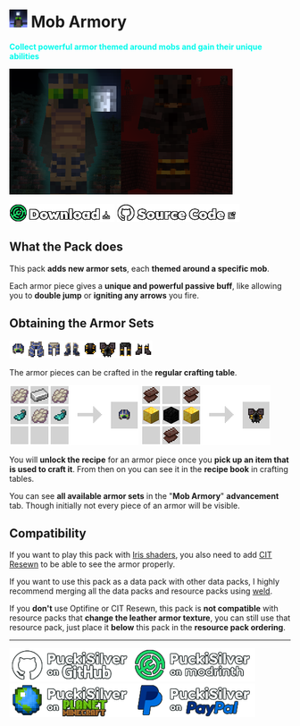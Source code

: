 # ![](https://raw.githubusercontent.com/ps-dps/MobArmory/main/images/pack_32.png) Mob Armory
<font color="#00faeb">**Collect powerful armor themed around mobs and gain their unique abilities**</font>

![Phatom Armor and Withered Bone Armor](https://raw.githubusercontent.com/ps-dps/MobArmory/main/images/armors.png)

[![Download on Modrinth](https://raw.githubusercontent.com/PuckiSilver/static-files/main/link_logos/modrinth_download.png)](https://modrinth.com/project/mob-armory/versions)
[![Sourcecode on GitHub](https://raw.githubusercontent.com/PuckiSilver/static-files/main/link_logos/github_source_code.png)](https://github.com/ps-dps/MobArmory)

## What the Pack does
This pack **adds new armor sets**, each **themed around a specific mob**.

Each armor piece gives a **unique and powerful passive buff**, like allowing you to **double jump** or **igniting any arrows** you fire.

## Obtaining the Armor Sets

![Armor Items Icons](https://raw.githubusercontent.com/ps-dps/MobArmory/main/images/armor_icons.png)

The armor pieces can be crafted in the **regular crafting table**.

![Phantom Helmet Recipe](https://raw.githubusercontent.com/ps-dps/MobArmory/main/images/craft_phatom_helmet.png)
![Withered Bone Chestplate Recipe](https://raw.githubusercontent.com/ps-dps/MobArmory/main/images/craft_wither_skeleton_chestplate.png)

You will **unlock the recipe** for an armor piece once you **pick up an item that is used to craft it**.
From then on you can see it in the **recipe book** in crafting tables.

You can see **all available armor sets** in the "**Mob Armory**" **advancement** tab.
Though initially not every piece of an armor will be visible.

## Compatibility
If you want to play this pack with [Iris shaders](https://modrinth.com/mod/iris), you also need to add [CIT Resewn](https://modrinth.com/mod/cit-resewn) to be able to see the armor properly.

If you want to use this pack as a data pack with other data packs, I highly recommend merging all the data packs and resource packs using [weld](https://weld.smithed.dev/).

If you **don't** use Optifine or CIT Resewn, this pack is **not compatible** with resource packs that **change the leather armor texture**, you can still use that resource pack, just place it **below** this pack in the **resource pack ordering**.

---

[![PuckiSilver on GitHub](https://raw.githubusercontent.com/PuckiSilver/static-files/main/link_logos/GitHub.png)](https://github.com/PuckiSilver)[![PuckiSilver on modrinth](https://raw.githubusercontent.com/PuckiSilver/static-files/main/link_logos/modrinth.png)](https://modrinth.com/user/PuckiSilver)[![PuckiSilver on PlanetMinecraft](https://raw.githubusercontent.com/PuckiSilver/static-files/main/link_logos/PlanetMinecraft.png)](https://planetminecraft.com/m/PuckiSilver)[![PuckiSilver on PayPal](https://raw.githubusercontent.com/PuckiSilver/static-files/main/link_logos/PayPal.png)](https://paypal.me/puckisilver)
